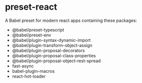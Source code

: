 # preset-react

A Babel preset for modern react apps containing these packages:
- @babel/preset-typescript 
- @babel/preset-env 
- @babel/plugin-syntax-dynamic-import 
- @babel/plugin-transform-object-assign 
- @babel/plugin-proposal-decorators 
- @babel/plugin-proposal-class-properties 
- @babel/plugin-proposal-object-rest-spread 
- fast-async 
- babel-plugin-macros 
- react-hot-loader